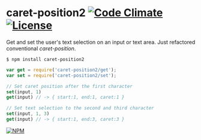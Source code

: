 # caret-position2 [![Code Climate](https://codeclimate.com/github/kudago/caret-position/badges/gpa.svg)](https://codeclimate.com/github/kudago/caret-position) [![License](http://img.shields.io/:license-mit-blue.svg)](/LICENSE)

Get and set the user's text selection on an input or text area. Just refactored conventional _caret-position_.

`$ npm install caret-position2`

```js
var get = require('caret-position2/get');
var set = require('caret-position2/set');

// Set caret position after the first character
set(input, 1)
get(input) // -> { start:1, end:1, caret:1 }

// Set text selection to the second and third character
set(input, 1, 3)
get(input) // -> { start:1, end:3, caret:3 }
```

[![NPM](https://nodei.co/npm/caret-position2.png?downloads=true&downloadRank=true&stars=true)](https://nodei.co/npm/caret-position2/)